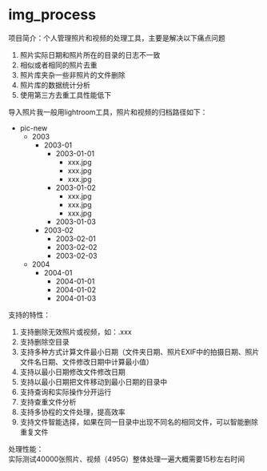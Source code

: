 # img_process

项目简介：个人管理照片和视频的处理工具，主要是解决以下痛点问题
1. 照片实际日期和照片所在的目录的日志不一致
2. 相似或者相同的照片去重
3. 照片库夹杂一些非照片的文件删除
4. 照片库的数据统计分析
5. 使用第三方去重工具性能低下



导入照片我一般用lightroom工具，照片和视频的归档路径如下：

- pic-new
  - 2003
    - 2003-01
      - 2003-01-01 
        - xxx.jpg
        - xxx.jpg
        - xxx.jpg
      - 2003-01-02
        - xxx.jpg
        - xxx.jpg
        - xxx.jpg
      - 2003-01-03
    - 2003-02
      - 2003-02-01
      - 2003-02-02
      - 2003-02-03
  - 2004
    - 2004-01
      - 2004-01-01
      - 2004-01-02
      - 2004-01-03
    
支持的特性：

1. 支持删除无效照片或视频，如：.xxx
1. 支持删除空目录 
1. 支持多种方式计算文件最小日期（文件夹日期、照片EXIF中的拍摄日期、照片文件名日期、文件修改日期中计算最小值）
1. 支持以最小日期修改文件修改日期
1. 支持以最小日期把文件移动到最小日期的目录中
1. 支持查询和实际操作分开运行
1. 支持查重文件分析
1. 支持多协程的文件处理，提高效率
1. 支持文件智能选择，如果在同一目录中出现不同名的相同文件，可以智能删除重复文件


处理性能：  
实际测试40000张照片、视频（495G）整体处理一遍大概需要15秒左右时间


